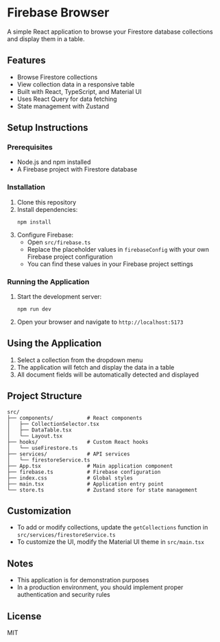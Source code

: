 # Firebase Browser

A simple React application to browse your Firestore database collections and display them in a table.

## Features

- Browse Firestore collections
- View collection data in a responsive table
- Built with React, TypeScript, and Material UI
- Uses React Query for data fetching
- State management with Zustand

## Setup Instructions

### Prerequisites

- Node.js and npm installed
- A Firebase project with Firestore database

### Installation

1. Clone this repository
2. Install dependencies:
   ```
   npm install
   ```
3. Configure Firebase:
   - Open `src/firebase.ts`
   - Replace the placeholder values in `firebaseConfig` with your own Firebase project configuration
   - You can find these values in your Firebase project settings

### Running the Application

1. Start the development server:
   ```
   npm run dev
   ```
2. Open your browser and navigate to `http://localhost:5173`

## Using the Application

1. Select a collection from the dropdown menu
2. The application will fetch and display the data in a table
3. All document fields will be automatically detected and displayed

## Project Structure

```
src/
├── components/           # React components
│   ├── CollectionSelector.tsx
│   ├── DataTable.tsx
│   └── Layout.tsx
├── hooks/                # Custom React hooks
│   └── useFirestore.ts
├── services/             # API services
│   └── firestoreService.ts
├── App.tsx               # Main application component
├── firebase.ts           # Firebase configuration
├── index.css             # Global styles
├── main.tsx              # Application entry point
└── store.ts              # Zustand store for state management
```

## Customization

- To add or modify collections, update the `getCollections` function in `src/services/firestoreService.ts`
- To customize the UI, modify the Material UI theme in `src/main.tsx`

## Notes

- This application is for demonstration purposes
- In a production environment, you should implement proper authentication and security rules

## License

MIT 
